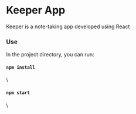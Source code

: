 # Keeper App

Keeper is a note-taking app developed using React

### Use

In the project directory, you can run:
#### `npm install` 
\
#### `npm start` 
\

